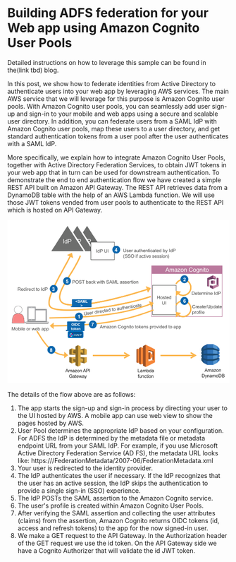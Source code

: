 # Building ADFS federation for your Web app using Amazon Cognito User Pools

Detailed instructions on how to leverage this sample can be found in the(link tbd) blog.

In this post, we show how to federate identities from Active Directory to authenticate users into your web app by leveraging AWS services. The main AWS service that we will leverage for this purpose is Amazon Cognito user pools. With Amazon Cognito user pools, you can seamlessly add user sign-up and sign-in to your mobile and web apps using a secure and scalable user directory. In addition, you can federate users from a SAML IdP with Amazon Cognito user pools, map these users to a user directory, and get standard authentication tokens from a user pool after the user authenticates with a SAML IdP.

More specifically, we explain how to integrate Amazon Cognito User Pools, together with Active Directory Federation Services, to obtain JWT tokens in your web app that in turn can be used for downstream authentication. To demonstrate the end to end authentication flow we have created a simple REST API built on Amazon API Gateway. The REST API retrieves data from a DynamoDB table with the help of an AWS Lambda function. We will use those JWT tokens vended from user pools to authenticate to the REST API which is hosted on API Gateway.


![Blog architecture](./images/ADFS.png)

The details of the flow above are as follows:
1.	The app starts the sign-up and sign-in process by directing your user to the UI hosted by AWS. A mobile app can use web view to show the pages hosted by AWS.
2.	User Pool determines the appropriate IdP based on your configuration. For ADFS the IdP is determined by the metadata file or metadata endpoint URL from your SAML IdP. For example, if you use Microsoft Active Directory Federation Service (AD FS), the metadata URL looks like: https://<yourservername>/FederationMetadata/2007-06/FederationMetadata.xml
3.	Your user is redirected to the identity provider.
4.	The IdP authenticates the user if necessary. If the IdP recognizes that the user has an active session, the IdP skips the authentication to provide a single sign-in (SSO) experience.
5.	The IdP POSTs the SAML assertion to the Amazon Cognito service.
6.	The user's profile is created within Amazon Cognito User Pools.
7.	After verifying the SAML assertion and collecting the user attributes (claims) from the assertion, Amazon Cognito returns OIDC tokens (id, access and refresh tokens) to the app for the now signed-in user.
8.	We make a GET request to the API Gateway. In the Authorization header of the GET request we use the id token. On the API Gateway side we have a Cognito Authorizer that will validate the id JWT token.
